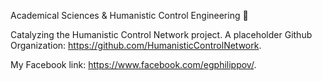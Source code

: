 Academical Sciences & Humanistic Control Engineering 💚

Catalyzing the Humanistic Control Network project. A placeholder Github Organization: https://github.com/HumanisticControlNetwork.

My Facebook link: https://www.facebook.com/egphilippov/.

<!--
**egphilippov/egphilippov** is a ✨ _special_ ✨ repository because its `README.md` (this file) appears on your GitHub profile.

Here are some ideas to get you started:

- 🔭 I’m currently working on ...
- 🌱 I’m currently learning ...
- 👯 I’m looking to collaborate on ...
- 🤔 I’m looking for help with ...
- 💬 Ask me about ...
- 📫 How to reach me: ...
- 😄 Pronouns: ...
- ⚡ Fun fact: ...
-->
